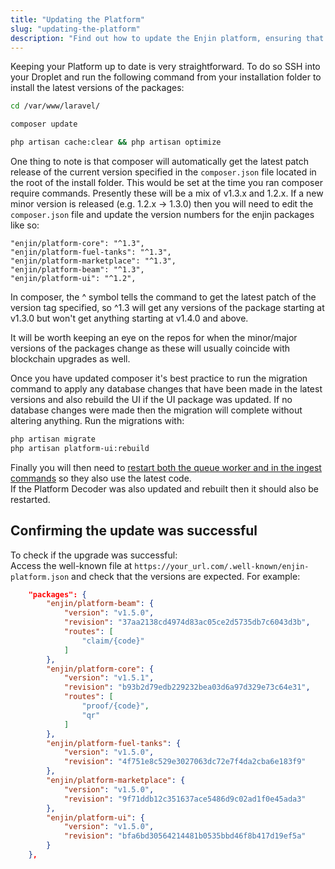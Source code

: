 ```yaml
---
title: "Updating the Platform"
slug: "updating-the-platform"
description: "Find out how to update the Enjin platform, ensuring that your blockchain solutions are running the latest features and improvements."
---
```

Keeping your Platform up to date is very straightforward.  To do so SSH into your Droplet and run the following command from your installation folder to install the latest versions of the packages:

```bash
cd /var/www/laravel/

composer update

php artisan cache:clear && php artisan optimize
```

One thing to note is that composer will automatically get the latest patch release of the current version specified in the `composer.json` file located in the root of the install folder.  This would be set at the time you ran composer require commands.  Presently these will be a mix of v1.3.x and 1.2.x. If a new minor version is released (e.g. 1.2.x -> 1.3.0) then you will need to edit the `composer.json` file and update the version numbers for the enjin packages like so:

```text
"enjin/platform-core": "^1.3",
"enjin/platform-fuel-tanks": "^1.3",
"enjin/platform-marketplace": "^1.3",
"enjin/platform-beam": "^1.3",
"enjin/platform-ui": "^1.2",
```

In composer, the ^ symbol tells the command to get the latest patch of the version tag specified, so ^1.3 will get any versions of the package starting at v1.3.0 but won't get anything starting at v1.4.0 and above.

It will be worth keeping an eye on the repos for when the minor/major versions of the packages change as these will usually coincide with blockchain upgrades as well.

Once you have updated composer it's best practice to run the migration command to apply any database changes that have been made in the latest versions and also rebuild the UI if the UI package was updated.  If no database changes were made then the migration will complete without altering anything.  Run the migrations with:

```bash
php artisan migrate
php artisan platform-ui:rebuild
```

Finally you will then need to [restart both the queue worker and in the ingest commands](/02-tutorials/04-going-open-source/03-cloud-installation/011-restarting-the-platform.md) so they also use the latest code.  
If the Platform Decoder was also updated and rebuilt then it should also be restarted.

## Confirming the update was successful

To check if the upgrade was successful:  
Access the well-known file at `https://your_url.com/.well-known/enjin-platform.json` and check that the versions are expected. For example:

```json
    "packages": {
        "enjin/platform-beam": {
            "version": "v1.5.0",
            "revision": "37aa2138cd4974d83ac05ce2d5735db7c6043d3b",
            "routes": [
                "claim/{code}"
            ]
        },
        "enjin/platform-core": {
            "version": "v1.5.1",
            "revision": "b93b2d79edb229232bea03d6a97d329e73c64e31",
            "routes": [
                "proof/{code}",
                "qr"
            ]
        },
        "enjin/platform-fuel-tanks": {
            "version": "v1.5.0",
            "revision": "4f751e8c529e3027063dc72e7f4da2cba6e183f9"
        },
        "enjin/platform-marketplace": {
            "version": "v1.5.0",
            "revision": "9f71ddb12c351637ace5486d9c02ad1f0e45ada3"
        },
        "enjin/platform-ui": {
            "version": "v1.5.0",
            "revision": "bfa6bd30564214481b0535bbd46f8b417d19ef5a"
        }
    },
```
